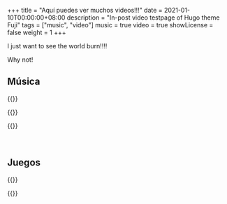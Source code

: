 +++
title = "Aquí puedes ver muchos videos!!!"
date = 2021-01-10T00:00:00+08:00
description = "In-post video testpage of Hugo theme Fuji"
tags = ["music", "video"]
music = true
video = true
showLicense = false
weight = 1
+++

I just want to see the world burn!!!!

<!--more-->

Why not!

## Música

{{<youtube UNaYpBpRJOY>}}
<br />

{{<youtube L5uV3gmOH9g>}}
<br />

{{<youtube DylzGXE_ibU>}}
<br />
<br />
<br />

## Juegos

{{<youtube dPxMTur9kXw>}}
<br />

{{<youtube CX5ih3Qtxlg>}}